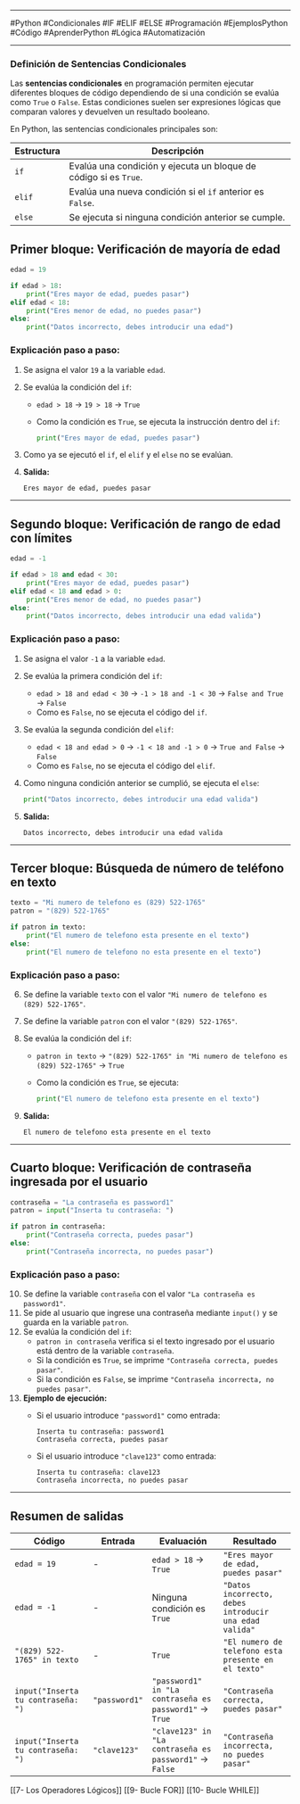 
---

#Python #Condicionales #IF #ELIF #ELSE #Programación #EjemplosPython #Código #AprenderPython #Lógica #Automatización

---
### **Definición de Sentencias Condicionales**

Las **sentencias condicionales** en programación permiten ejecutar diferentes bloques de código dependiendo de si una condición se evalúa como `True` o `False`. Estas condiciones suelen ser expresiones lógicas que comparan valores y devuelven un resultado booleano.

En Python, las sentencias condicionales principales son:

| Estructura | Descripción                                                      |
| ---------- | ---------------------------------------------------------------- |
| `if`       | Evalúa una condición y ejecuta un bloque de código si es `True`. |
| `elif`     | Evalúa una nueva condición si el `if` anterior es `False`.       |
| `else`     | Se ejecuta si ninguna condición anterior se cumple.              |

## **Primer bloque: Verificación de mayoría de edad**

```python
edad = 19

if edad > 18:
    print("Eres mayor de edad, puedes pasar")
elif edad < 18:
    print("Eres menor de edad, no puedes pasar")
else:
    print("Datos incorrecto, debes introducir una edad")
```

### **Explicación paso a paso:**

1. Se asigna el valor `19` a la variable `edad`.
2. Se evalúa la condición del `if`:
    - `edad > 18` → `19 > 18` → `True`
    - Como la condición es `True`, se ejecuta la instrucción dentro del `if`:
        
        ```python
        print("Eres mayor de edad, puedes pasar")
        ```
        
3. Como ya se ejecutó el `if`, el `elif` y el `else` no se evalúan.
4. **Salida:**
    
    ```
    Eres mayor de edad, puedes pasar
    ```
    

---

## **Segundo bloque: Verificación de rango de edad con límites**

```python
edad = -1

if edad > 18 and edad < 30:
    print("Eres mayor de edad, puedes pasar")
elif edad < 18 and edad > 0:
    print("Eres menor de edad, no puedes pasar")
else:
    print("Datos incorrecto, debes introducir una edad valida")
```

### **Explicación paso a paso:**

1. Se asigna el valor `-1` a la variable `edad`.
2. Se evalúa la primera condición del `if`:
    - `edad > 18 and edad < 30` → `-1 > 18 and -1 < 30` → `False and True` → `False`
    - Como es `False`, no se ejecuta el código del `if`.
3. Se evalúa la segunda condición del `elif`:
    - `edad < 18 and edad > 0` → `-1 < 18 and -1 > 0` → `True and False` → `False`
    - Como es `False`, no se ejecuta el código del `elif`.
4. Como ninguna condición anterior se cumplió, se ejecuta el `else`:
    
    ```python
    print("Datos incorrecto, debes introducir una edad valida")
    ```
    
5. **Salida:**
    
    ```
    Datos incorrecto, debes introducir una edad valida
    ```
    

---

## **Tercer bloque: Búsqueda de número de teléfono en texto**

```python
texto = "Mi numero de telefono es (829) 522-1765"
patron = "(829) 522-1765"

if patron in texto:
    print("El numero de telefono esta presente en el texto")
else:
    print("El numero de telefono no esta presente en el texto")
```

### **Explicación paso a paso:**

6. Se define la variable `texto` con el valor `"Mi numero de telefono es (829) 522-1765"`.
7. Se define la variable `patron` con el valor `"(829) 522-1765"`.
8. Se evalúa la condición del `if`:
    - `patron in texto` → `"(829) 522-1765" in "Mi numero de telefono es (829) 522-1765"` → `True`
    - Como la condición es `True`, se ejecuta:
        
        ```python
        print("El numero de telefono esta presente en el texto")
        ```
        
9. **Salida:**
    
    ```
    El numero de telefono esta presente en el texto
    ```
    

---

## **Cuarto bloque: Verificación de contraseña ingresada por el usuario**

```python
contraseña = "La contraseña es password1"
patron = input("Inserta tu contraseña: ")

if patron in contraseña:
    print("Contraseña correcta, puedes pasar")
else:
    print("Contraseña incorrecta, no puedes pasar")
```

### **Explicación paso a paso:**

10. Se define la variable `contraseña` con el valor `"La contraseña es password1"`.
11. Se pide al usuario que ingrese una contraseña mediante `input()` y se guarda en la variable `patron`.
12. Se evalúa la condición del `if`:
    - `patron in contraseña` verifica si el texto ingresado por el usuario está dentro de la variable `contraseña`.
    - Si la condición es `True`, se imprime `"Contraseña correcta, puedes pasar"`.
    - Si la condición es `False`, se imprime `"Contraseña incorrecta, no puedes pasar"`.
13. **Ejemplo de ejecución:**
    - Si el usuario introduce `"password1"` como entrada:
        
        ```
        Inserta tu contraseña: password1
        Contraseña correcta, puedes pasar
        ```
        
    - Si el usuario introduce `"clave123"` como entrada:
        
        ```
        Inserta tu contraseña: clave123
        Contraseña incorrecta, no puedes pasar
        ```
        

---

## **Resumen de salidas**

|Código|Entrada|Evaluación|Resultado|
|---|---|---|---|
|`edad = 19`|-|`edad > 18` → `True`|`"Eres mayor de edad, puedes pasar"`|
|`edad = -1`|-|Ninguna condición es `True`|`"Datos incorrecto, debes introducir una edad valida"`|
|`"(829) 522-1765" in texto`|-|`True`|`"El numero de telefono esta presente en el texto"`|
|`input("Inserta tu contraseña: ")`|`"password1"`|`"password1" in "La contraseña es password1"` → `True`|`"Contraseña correcta, puedes pasar"`|
|`input("Inserta tu contraseña: ")`|`"clave123"`|`"clave123" in "La contraseña es password1"` → `False`|`"Contraseña incorrecta, no puedes pasar"`|



[[7- Los Operadores Lógicos]]
[[9- Bucle FOR]]
[[10- Bucle WHILE]]